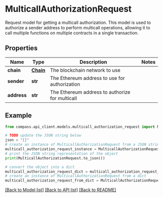 # MulticallAuthorizationRequest

Request model for getting a multicall authorization.  This model is used to authorize a sender address to perform multicall operations, allowing it to call multiple functions on multiple contracts in a single transaction.

## Properties

Name | Type | Description | Notes
------------ | ------------- | ------------- | -------------
**chain** | [**Chain**](Chain.md) | The blockchain network to use | 
**sender** | **str** | The Ethereum address to use for authorization | 
**address** | **str** | The Ethereum address to authorize for multicall | 

## Example

```python
from compass.api_client.models.multicall_authorization_request import MulticallAuthorizationRequest

# TODO update the JSON string below
json = "{}"
# create an instance of MulticallAuthorizationRequest from a JSON string
multicall_authorization_request_instance = MulticallAuthorizationRequest.from_json(json)
# print the JSON string representation of the object
print(MulticallAuthorizationRequest.to_json())

# convert the object into a dict
multicall_authorization_request_dict = multicall_authorization_request_instance.to_dict()
# create an instance of MulticallAuthorizationRequest from a dict
multicall_authorization_request_from_dict = MulticallAuthorizationRequest.from_dict(multicall_authorization_request_dict)
```
[[Back to Model list]](../README.md#documentation-for-models) [[Back to API list]](../README.md#documentation-for-api-endpoints) [[Back to README]](../README.md)


